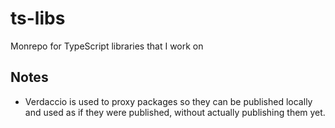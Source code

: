 # ts-libs

Monrepo for TypeScript libraries that I work on

## Notes

- Verdaccio is used to proxy packages so they can be published locally and used as if they were published, without actually publishing them yet.